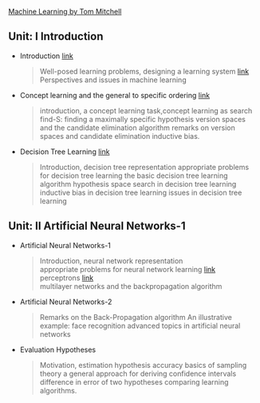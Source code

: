  [Machine Learning by Tom Mitchell](https://www.cin.ufpe.br/~cavmj/Machine%20-%20Learning%20-%20Tom%20Mitchell.pdf)

## Unit: I Introduction 
 - Introduction [link](https://medium.com/analytics-vidhya/an-introduction-to-machine-learning-574bafa6fc66)  
   > Well-posed learning problems, designing a learning system [link](https://medium.datadriveninvestor.com/3-steps-introduction-to-machine-learning-and-design-of-a-learning-system-bd12b65aa50c) </br>
   > Perspectives and issues in machine learning
 - Concept learning and the general to specific ordering [link](https://medium.com/@pralhad2481/chapter-2-concept-learning-part-2-d8aa0761143e)
   > introduction, a concept learning task,concept learning as search
   > find-S: finding a maximally specific hypothesis
   > version spaces and the candidate elimination algorithm
   > remarks on version spaces and candidate elimination
   > inductive bias.
 - Decision Tree Learning [link](https://medium.com/@MrBam44/decision-trees-91f61a42c724)
   > Introduction, decision tree representation
   > appropriate problems for decision tree learning
   > the basic decision tree learning algorithm
   > hypothesis space search in decision tree learning
   > inductive bias in decision tree learning
   > issues in decision tree learning
   
## Unit: II Artificial Neural Networks-1
 - Artificial Neural Networks-1
   > Introduction, neural network representation<br>
   > appropriate problems for neural network learning [link](https://www.youtube.com/watch?v=i8rGS6nZTEk)<br>
   > perceptrons [link](https://www.youtube.com/watch?v=ktGm0WCoQOg)<br>
   > multilayer networks and the backpropagation algorithm
 - Artificial Neural Networks-2
   > Remarks on the Back-Propagation algorithm
   > An illustrative example: face recognition
   > advanced topics in artificial neural networks
 - Evaluation Hypotheses
   > Motivation, estimation hypothesis accuracy
   > basics of sampling theory
   > a general approach for deriving confidence intervals
   > difference in error of two hypotheses
comparing learning algorithms.
